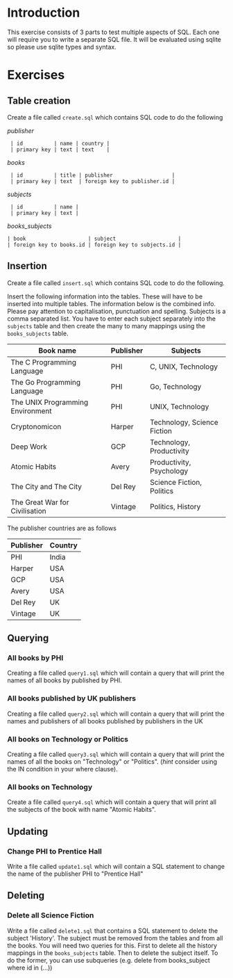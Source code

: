 # Introduction

This exercise consists of 3 parts to test multiple aspects of
SQL. Each one will require you to write a separate SQL file. It will
be evaluated using sqlite so please use sqlite types and syntax.

# Exercises
## Table creation

Create a file called `create.sql` which contains SQL code to do the following

*publisher*

     | id          | name | country |
     | primary key | text | text    |

*books*

     | id          | title | publisher                   |
     | primary key | text  | foreign key to publisher.id |

*subjects*

     | id          | name |
     | primary key | text |

*books_subjects*

    | book                    | subject                    |
    | foreign key to books.id | foreign key to subjects.id |

## Insertion
Create a file called `insert.sql` which contains SQL code to do the following.

Insert the following information into the tables. These will have to
be inserted into multiple tables. The information below is the
combined info. Please pay attention to capitalisation, punctuation and
spelling. Subjects is a comma separated list. You have to enter each
subject separately into the `subjects` table and then create the many to
many mappings using the `books_subjects` table.

| Book name                        | Publisher | Subjects                    |
|----------------------------------|-----------|-----------------------------|
| The C Programming Language       | PHI       | C, UNIX, Technology         |
| The Go Programming Language      | PHI       | Go, Technology              |
| The UNIX Programming Environment | PHI       | UNIX, Technology            |
| Cryptonomicon                    | Harper    | Technology, Science Fiction |
| Deep Work                        | GCP       | Technology, Productivity    |
| Atomic Habits                    | Avery     | Productivity, Psychology    |
| The City and The City            | Del Rey   | Science Fiction, Politics   |
| The Great War for Civilisation   | Vintage   | Politics, History           |

The publisher countries are as follows

| Publisher     | Country |
|---------------|---------|
| PHI           | India   |
| Harper        | USA     |
| GCP           | USA     |
| Avery         | USA     |
| Del Rey       | UK      |
| Vintage       | UK      |

## Querying
### All books by PHI
Creating a file called `query1.sql` which will contain a query that
will print the names of all books by published by PHI.

### All books published by UK publishers
Creating a file called `query2.sql` which will contain a query that
will print the names and publishers of all books published by
publishers in the UK

### All books on Technology or Politics
Creating a file called `query3.sql` which will contain a query that
will print the names of all the books on "Technology" or
"Politics". (*hint* consider using the IN condition in your where clause).

### All books on Technology
Create a file called `query4.sql` which will contain a query that will
print all the subjects of the book with name "Atomic Habits".


## Updating
### Change PHI to Prentice Hall
Write a file called `update1.sql` which will contain a SQL statement to change the name of the publisher PHI to "Prentice Hall"

## Deleting
### Delete all Science Fiction
Write a file called `delete1.sql` that contains a SQL statement to
delete the subject 'History'. The subject must be removed from the
tables and from all the books. You will need two
queries for this. First to delete all the history mappings in the
`books_subjects` table. Then to delete the subject itself. To do the
former, you can use subqueries (e.g. delete from books_subject where
id in (...))




